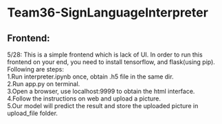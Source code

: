 # Team36-SignLanguageInterpreter

## Frontend:
5/28: This is a simple frontend which is lack of UI. In order to run this frontend on your end, you need to install tensorflow, and flask(using pip). <br>
Following are steps: <br>
1.Run interpreter.ipynb once, obtain .h5 file in the same dir.<br>
2.Run app.py on terminal.<br>
3.Open a browser, use localhost:9999 to obtain the html interface.<br>
4.Follow the instructions on web and upload a picture.<br>
5.Our model will predict the result and store the uploaded picture in upload_file folder.<br>
